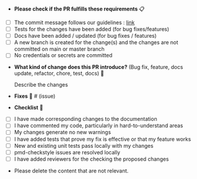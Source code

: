* **Please check if the PR fulfills these requirements** :clipboard:
- [ ] The commit message follows our guidelines : [link](https://github.com/datakaveri/iudx-acl-apd/blob/main/CONTRIBUTING.md)
- [ ] Tests for the changes have been added (for bug fixes/features)
- [ ] Docs have been added / updated (for bug fixes / features)
- [ ] A new branch is created for the change(s) and the changes are not committed on main or master branch
- [ ] No credentials or secrets are committed 

* **What kind of change does this PR introduce?** (Bug fix, feature, docs update, refactor, chore, test, docs) :scroll:

    Describe the changes <br>

* **Fixes** :wrench: # (issue) 

* **Checklist** :page_with_curl:
- [ ] I have made corresponding changes to the documentation
- [ ] I have commented my code, particularly in hard-to-understand areas
- [ ] My changes generate no new warnings
- [ ] I have added tests that prove my fix is effective or that my feature works
- [ ] New and existing unit tests pass locally with my changes
- [ ] pmd-checkstyle issues are resolved locally
- [ ] I have added reviewers for the checking the proposed changes

* Please delete the content that are not relevant.
